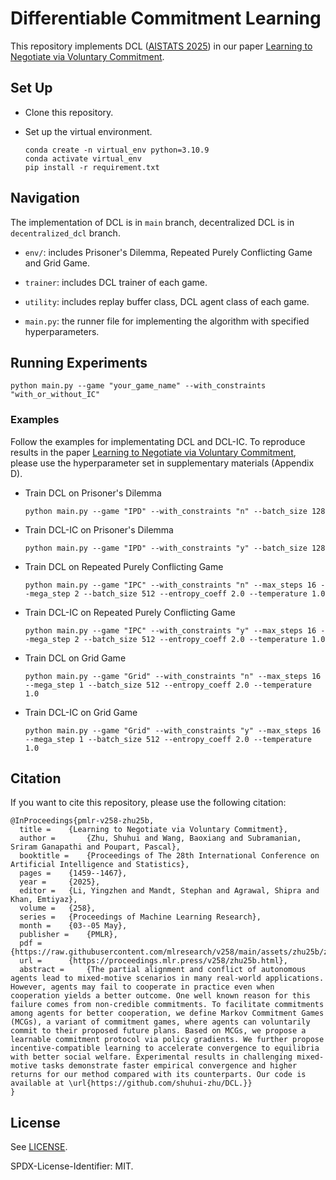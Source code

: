 # Differentiable Commitment Learning
This repository implements DCL ([AISTATS 2025](https://virtual.aistats.org/Conferences/2025)) in our paper [Learning to Negotiate via Voluntary  Commitment](https://arxiv.org/abs/2503.03866).

## Set Up

* Clone this repository.

* Set up the virtual environment.

  ``` 
  conda create -n virtual_env python=3.10.9
  conda activate virtual_env
  pip install -r requirement.txt
  ```

## Navigation

The implementation of DCL is in `main` branch, decentralized DCL is in `decentralized_dcl` branch.

* `env/`: includes Prisoner's Dilemma, Repeated Purely Conflicting Game and Grid Game.

* `trainer`: includes DCL trainer of each game. 
* `utility`: includes replay buffer class, DCL agent class of each game.
* `main.py`: the runner file for implementing the algorithm with specified hyperparameters. 

## Running Experiments

```
python main.py --game "your_game_name" --with_constraints "with_or_without_IC"
```

### Examples

Follow the examples for implementating DCL and DCL-IC. To reproduce results in  the paper [Learning to Negotiate via Voluntary  Commitment](https://arxiv.org/abs/2503.03866), please use the hyperparameter set in supplementary materials (Appendix D). 

* Train DCL on Prisoner's Dilemma

  ```
  python main.py --game "IPD" --with_constraints "n" --batch_size 128
  ```

* Train DCL-IC on Prisoner's Dilemma 

  ```
  python main.py --game "IPD" --with_constraints "y" --batch_size 128
  ```

* Train DCL on Repeated Purely Conflicting Game

  ```
  python main.py --game "IPC" --with_constraints "n" --max_steps 16 --mega_step 2 --batch_size 512 --entropy_coeff 2.0 --temperature 1.0
  ```

* Train DCL-IC on Repeated Purely Conflicting Game

  ```
  python main.py --game "IPC" --with_constraints "y" --max_steps 16 --mega_step 2 --batch_size 512 --entropy_coeff 2.0 --temperature 1.0
  ```

* Train DCL on Grid Game

  ```
  python main.py --game "Grid" --with_constraints "n" --max_steps 16 --mega_step 1 --batch_size 512 --entropy_coeff 2.0 --temperature 1.0
  ```

* Train DCL-IC on Grid Game

  ```
  python main.py --game "Grid" --with_constraints "y" --max_steps 16 --mega_step 1 --batch_size 512 --entropy_coeff 2.0 --temperature 1.0
  ```

## Citation

If you want to cite this repository, please use the following citation:

```
@InProceedings{pmlr-v258-zhu25b,
  title = 	 {Learning to Negotiate via Voluntary Commitment},
  author =       {Zhu, Shuhui and Wang, Baoxiang and Subramanian, Sriram Ganapathi and Poupart, Pascal},
  booktitle = 	 {Proceedings of The 28th International Conference on Artificial Intelligence and Statistics},
  pages = 	 {1459--1467},
  year = 	 {2025},
  editor = 	 {Li, Yingzhen and Mandt, Stephan and Agrawal, Shipra and Khan, Emtiyaz},
  volume = 	 {258},
  series = 	 {Proceedings of Machine Learning Research},
  month = 	 {03--05 May},
  publisher =    {PMLR},
  pdf = 	 {https://raw.githubusercontent.com/mlresearch/v258/main/assets/zhu25b/zhu25b.pdf},
  url = 	 {https://proceedings.mlr.press/v258/zhu25b.html},
  abstract = 	 {The partial alignment and conflict of autonomous agents lead to mixed-motive scenarios in many real-world applications. However, agents may fail to cooperate in practice even when cooperation yields a better outcome. One well known reason for this failure comes from non-credible commitments. To facilitate commitments among agents for better cooperation, we define Markov Commitment Games (MCGs), a variant of commitment games, where agents can voluntarily commit to their proposed future plans. Based on MCGs, we propose a learnable commitment protocol via policy gradients. We further propose incentive-compatible learning to accelerate convergence to equilibria with better social welfare. Experimental results in challenging mixed-motive tasks demonstrate faster empirical convergence and higher returns for our method compared with its counterparts. Our code is available at \url{https://github.com/shuhui-zhu/DCL.}}
}
```

## License
See [LICENSE](LICENSE).

SPDX-License-Identifier: MIT.